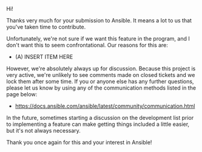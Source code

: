 Hi!

Thanks very much for your submission to Ansible.  It means a lot to us that you've taken time to contribute.

Unfortunately, we're not sure if we want this feature in the program, and I don't want this to seem confrontational.  Our reasons for this are:

   * (A) INSERT ITEM HERE

However, we're absolutely always up for discussion.
Because this project is very active, we're unlikely to see comments made on closed tickets and we lock them after some time.
If you or anyone else has any further questions, please let us know by using any of the communication methods listed in the page below:

   * https://docs.ansible.com/ansible/latest/community/communication.html

In the future, sometimes starting a discussion on the development list prior to implementing a feature can make getting things included a little easier, but it's not always necessary.

Thank you once again for this and your interest in Ansible!

